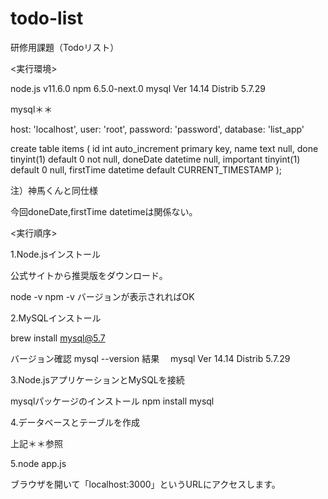 # todo-list
研修用課題（Todoリスト）

<実行環境>

node.js v11.6.0
npm  6.5.0-next.0
mysql Ver 14.14 Distrib 5.7.29

mysql＊＊

  host: 'localhost',
  user: 'root',
  password: 'password',
  database: 'list_app'
  
create table items
(
    id        int auto_increment
        primary key,
    name      text                 null,
    done      tinyint(1) default 0 not null,
    doneDate  datetime             null,
    important tinyint(1) default 0 null,
    firstTime datetime   default CURRENT_TIMESTAMP
);

注）神馬くんと同仕様

今回doneDate,firstTime datetimeは関係ない。

<実行順序>

1.Node.jsインストール

  公式サイトから推奨版をダウンロード。
  
  node -v
  npm -v
  バージョンが表示されればOK

2.MySQLインストール

 brew install mysql@5.7

 バージョン確認
 mysql --version
 結果　
 mysql  Ver 14.14 Distrib 5.7.29

3.Node.jsアプリケーションとMySQLを接続
 
 mysqlパッケージのインストール
 npm install mysql

4.データベースとテーブルを作成

上記＊＊参照

 
5.node app.js

ブラウザを開いて「localhost:3000」というURLにアクセスします。
